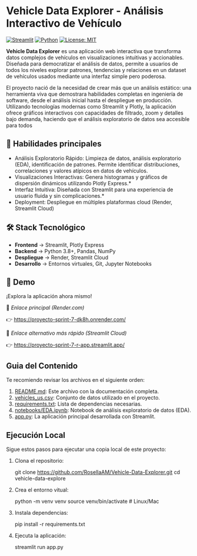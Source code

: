 # Vehicle Data Explorer - Análisis Interactivo de Vehículo

[![Streamlit](https://static.streamlit.io/badges/streamlit_badge_black_white.svg)](https://proyecto-sprint-7-dk8h.onrender.com/)
[![Python](https://img.shields.io/badge/Python-3.8%2B-blue?logo=python)](https://www.python.org/)
[![License: MIT](https://img.shields.io/badge/License-MIT-yellow.svg)](https://opensource.org/licenses/MIT)

**Vehicle Data Explorer** es una aplicación web interactiva que transforma datos complejos de vehículos en visualizaciones intuitivas y accionables. Diseñada para democratizar el análisis de datos, permite a usuarios de todos los niveles explorar patrones, tendencias y relaciones en un dataset de vehículos usados mediante una interfaz simple pero poderosa.

El proyecto nació de la necesidad de crear más que un análisis estático: una herramienta viva que demostrara habilidades completas en ingeniería de software, desde el análisis inicial hasta el despliegue en producción. Utilizando tecnologías modernas como Streamlit y Plotly, la aplicación ofrece gráficos interactivos con capacidades de filtrado, zoom y detalles bajo demanda, haciendo que el análisis exploratorio de datos sea accesible para todos

## 🎯 Habilidades principales
* Análisis Exploratorio Rápido: Limpieza de datos, análisis exploratorio (EDA), identificación de patrones. Permite identificar distribuciones, correlaciones y valores atípicos en datos de vehículos.
* Visualizaciones Interactivas: Genera histogramas y gráficos de dispersión dinámicos utilizando Plotly Express.* 
* Interfaz Intuitiva: Diseñada con Streamlit para una experiencia de usuario fluida y sin complicaciones.*
* Deployment: Despliegue en múltiples plataformas cloud (Render, Streamlit Cloud)

## 🛠️ Stack Tecnológico
* **Frontend** -> Streamlit, Plotly Express
* **Backend** -> Python 3.8+, Pandas, NumPy
* **Despliegue** -> Render, Streamlit Cloud
* **Desarrollo** -> Entornos virtuales, Git, Jupyter Notebooks

## 🚀 Demo
¡Explora la aplicación ahora mismo!

🔗 *Enlace principal (Render.com)*

👉 https://proyecto-sprint-7-dk8h.onrender.com/


🔗 *Enlace alternativo más rápido (Streamlit Cloud)*

👉 https://proyecto-sprint-7-r-app.streamlit.app/


## Guia del Contenido 
Te recomiendo revisar los archivos en el siguiente orden:

1. [README.md](README.md): Este archivo con la documentación completa.
2. [vehicles_us.csv](vehicles_us.csv): Conjunto de datos utilizado en el proyecto.
3. [requirements.txt](requirements.txt): Lista de dependencias necesarias.
5. [notebooks/EDA.ipynb](notebooks/EDA.ipynb): Notebook de análisis exploratorio de datos (EDA).
6. [app.py](app.py): La aplicación principal desarrollada con Streamlit.

## Ejecución Local
Sigue estos pasos para ejecutar una copia local de este proyecto:
1. Clona el repositorio:

   git clone https://github.com/RosellaAM/Vehicle-Data-Explorer.git
   cd vehicle-data-explore

3. Crea el entorno vitual:

   python -m venv venv
    source venv/bin/activate  # Linux/Mac

5. Instala dependencias:

   pip install -r requirements.txt

7. Ejecuta la aplicación:

   streamlit run app.py
